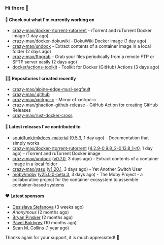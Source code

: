 ### Hi there 👋

#### 👷 Check out what I'm currently working on

- [crazy-max/docker-rtorrent-rutorrent](https://github.com/crazy-max/docker-rtorrent-rutorrent) - rTorrent and ruTorrent Docker image (1 day ago)
- [crazy-max/docker-dokuwiki](https://github.com/crazy-max/docker-dokuwiki) - DokuWiki Docker image (1 day ago)
- [crazy-max/undock](https://github.com/crazy-max/undock) - Extract contents of a container image in a local folder (2 days ago)
- [crazy-max/ftpgrab](https://github.com/crazy-max/ftpgrab) - Grab your files periodically from a remote FTP or SFTP server easily (2 days ago)
- [docker/actions-toolkit](https://github.com/docker/actions-toolkit) - Toolkit for Docker (GitHub) Actions (3 days ago)

#### 👨‍💻 Repositories I created recently

- [crazy-max/alpine-edge-musl-segfault](https://github.com/crazy-max/alpine-edge-musl-segfault)
- [crazy-max/.github](https://github.com/crazy-max/.github)
- [crazy-max/xmlrpc-c](https://github.com/crazy-max/xmlrpc-c) - Mirror of xmlrpc-c
- [crazy-max/ghaction-github-release](https://github.com/crazy-max/ghaction-github-release) - GitHub Action for creating GitHub Releases
- [crazy-max/rust-docker-cross](https://github.com/crazy-max/rust-docker-cross)

#### 🚀 Latest releases I've contributed to

- [squidfunk/mkdocs-material](https://github.com/squidfunk/mkdocs-material) ([9.5.3](https://github.com/squidfunk/mkdocs-material/releases/tag/9.5.3), 1 day ago) - Documentation that simply works
- [crazy-max/docker-rtorrent-rutorrent](https://github.com/crazy-max/docker-rtorrent-rutorrent) ([4.2.9-0.9.8_2-0.13.8_1-r0](https://github.com/crazy-max/docker-rtorrent-rutorrent/releases/tag/4.2.9-0.9.8_2-0.13.8_1-r0), 1 day ago) - rTorrent and ruTorrent Docker image
- [crazy-max/undock](https://github.com/crazy-max/undock) ([v0.7.0](https://github.com/crazy-max/undock/releases/tag/v0.7.0), 3 days ago) - Extract contents of a container image in a local folder
- [crazy-max/yasu](https://github.com/crazy-max/yasu) ([v1.20.1](https://github.com/crazy-max/yasu/releases/tag/v1.20.1), 3 days ago) - Yet Another Switch User
- [moby/moby](https://github.com/moby/moby) ([v25.0.0-beta.3](https://github.com/moby/moby/releases/tag/v25.0.0-beta.3), 3 days ago) - The Moby Project - a collaborative project for the container ecosystem to assemble container-based systems

#### ❤️ Latest sponsors
- [Desislava Stefanova](https://github.com/desistefanova) (3 weeks ago)
- _Anonymous_ (2 months ago)
- [Bryan Pinsker](https://github.com/BryanPinsker) (2 months ago)
- [Pavel Boldyrev](https://github.com/bpg) (10 months ago)
- [Sean M. Collins](https://github.com/sc68cal) (1 year ago)

Thanks again for your support, it is much appreciated! 🙏
